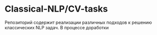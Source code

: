 # Classical-NLP/CV-tasks
Репозиторий содержит реализации различных подходов к решению классических NLP задач. В процессе доработки
